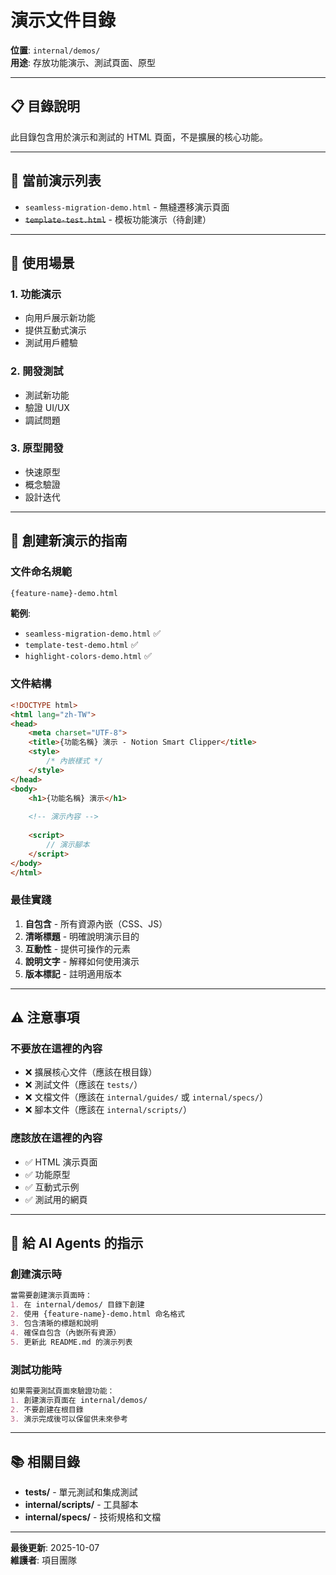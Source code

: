 # 演示文件目錄

**位置**: `internal/demos/`  
**用途**: 存放功能演示、測試頁面、原型

---

## 📋 目錄說明

此目錄包含用於演示和測試的 HTML 頁面，不是擴展的核心功能。

---

## 📁 當前演示列表

- `seamless-migration-demo.html` - 無縫遷移演示頁面
- ~~`template-test.html`~~ - 模板功能演示（待創建）

---

## 🎯 使用場景

### 1. **功能演示**
- 向用戶展示新功能
- 提供互動式演示
- 測試用戶體驗

### 2. **開發測試**
- 測試新功能
- 驗證 UI/UX
- 調試問題

### 3. **原型開發**
- 快速原型
- 概念驗證
- 設計迭代

---

## 📝 創建新演示的指南

### 文件命名規範
```
{feature-name}-demo.html
```

**範例**:
- `seamless-migration-demo.html` ✅
- `template-test-demo.html` ✅
- `highlight-colors-demo.html` ✅

### 文件結構
```html
<!DOCTYPE html>
<html lang="zh-TW">
<head>
    <meta charset="UTF-8">
    <title>{功能名稱} 演示 - Notion Smart Clipper</title>
    <style>
        /* 內嵌樣式 */
    </style>
</head>
<body>
    <h1>{功能名稱} 演示</h1>
    
    <!-- 演示內容 -->
    
    <script>
        // 演示腳本
    </script>
</body>
</html>
```

### 最佳實踐
1. **自包含** - 所有資源內嵌（CSS、JS）
2. **清晰標題** - 明確說明演示目的
3. **互動性** - 提供可操作的元素
4. **說明文字** - 解釋如何使用演示
5. **版本標記** - 註明適用版本

---

## ⚠️ 注意事項

### 不要放在這裡的內容
- ❌ 擴展核心文件（應該在根目錄）
- ❌ 測試文件（應該在 `tests/`）
- ❌ 文檔文件（應該在 `internal/guides/` 或 `internal/specs/`）
- ❌ 腳本文件（應該在 `internal/scripts/`）

### 應該放在這裡的內容
- ✅ HTML 演示頁面
- ✅ 功能原型
- ✅ 互動式示例
- ✅ 測試用的網頁

---

## 🤖 給 AI Agents 的指示

### 創建演示時
```markdown
當需要創建演示頁面時：
1. 在 internal/demos/ 目錄下創建
2. 使用 {feature-name}-demo.html 命名格式
3. 包含清晰的標題和說明
4. 確保自包含（內嵌所有資源）
5. 更新此 README.md 的演示列表
```

### 測試功能時
```markdown
如果需要測試頁面來驗證功能：
1. 創建演示頁面在 internal/demos/
2. 不要創建在根目錄
3. 演示完成後可以保留供未來參考
```

---

## 📚 相關目錄

- **tests/** - 單元測試和集成測試
- **internal/scripts/** - 工具腳本
- **internal/specs/** - 技術規格和文檔

---

**最後更新**: 2025-10-07  
**維護者**: 項目團隊
